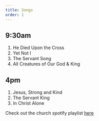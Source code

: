 ```yaml
---
title: Songs
order: 1
---
```


## 9:30am 
1. He Died Upon the Cross
2. Yet Not I 
3. The Servant Song
4. All Creatures of Our God & King 
   
## 4pm 
1. Jesus, Strong and Kind 
2. The Servant King
3. In Christ Alone

Check out the church spotify playlist [here](https://open.spotify.com/playlist/3gh0ZKXkJBDbNEnZqJJDXj?si=0908aa3f87544643)
